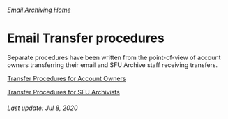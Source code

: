 ###### [Email Archiving Home](./README.md)

# Email Transfer procedures

Separate procedures have been written from the point-of-view of account owners transferring their email and SFU Archive staff receiving transfers.

[Transfer Procedures for Account Owners](./account-owners/account-owner.md)

[Transfer Procedures for SFU Archivists](./archives/archivist-home.md)

###### Last update: Jul 8, 2020
